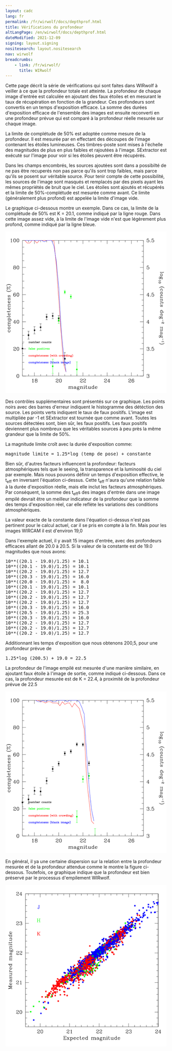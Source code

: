 ```yaml
---
layout: cadc
lang: fr
permalink: /fr/wirwolf/docs/depthprof.html
title: Vérifications du profondeur
altLangPage: /en/wirwolf/docs/depthprof.html
dateModified: 2021-12-09
signing: layout.signing
nositesearch: layout.nositesearch
nav: wirwolf
breadcrumbs:
    - link: /fr/wirwolf/
      title: WIRwolf
---
```

<p>
    Cette page d&eacute;crit la s&eacute;rie de v&eacute;rifications qui sont faites dans
    WIRwolf &agrave; veiller &agrave; ce que la profondeur totale est atteinte. La
    profondeur de chaque image d'entr&eacute;e est calcul&eacute;e en ajoutant des faux
    &eacute;toiles et en mesurant le taux de r&eacute;cup&eacute;ration en fonction de la
    grandeur. Ces profondeurs sont convertis en un temps d'exposition
    efficace. La somme des dur&eacute;es d'exposition efficace de l'ensemble
    des images est ensuite reconverti en une profondeur pr&eacute;vue qui
    est compar&eacute; &agrave; la profondeur r&eacute;elle mesur&eacute;e sur chaque image.
</p>
<p>
    La limite de compl&eacute;tude de 50% est adopt&eacute;e comme mesure de la
    profondeur. Il est mesur&eacute;e par en effectant des d&eacute;coupes de
    l'image contenant les &eacute;toiles lumineuses. Ces timbres-poste sont
    mises &agrave; l'&eacute;chelle des magnitudes de plus en plus faibles et
    rajout&eacute;es &agrave; l'image. SExtractor est ex&eacute;cut&eacute; sur l'image pour voir
    si les &eacute;toiles peuvent &ecirc;tre r&eacute;cup&eacute;r&eacute;s.
</p>
<p>
    Dans les champs encombr&eacute;s, les sources ajout&eacute;es sont dans a
    possibilt&eacute; de ne pas &ecirc;tre recuper&eacute;s non pas parce qu'ils
    sont trop faibles, mais parce qu'ils se posent sur v&eacute;ritable
    source. Pour tenir compte de cette possibilit&eacute;, les sources de
    l'image sont masqu&eacute;s et remplac&eacute;s par des pixels ayant les m&ecirc;mes
    propri&eacute;t&eacute;s de bruit que le ciel. Les &eacute;toiles sont ajout&eacute;s et
    r&eacute;cup&eacute;r&eacute;s et la limite de 50%-compl&eacute;tude est mesur&eacute;e comme
    avant. Ce limite (g&eacute;n&eacute;ralement plus profond) est appel&eacute;e la limite
    d'image vide.
</p>
<p>
    Le graphique ci-dessous montre un exemple. Dans ce cas, la limite de
    la compl&eacute;tude de 50% est K = 20.1, comme indiqu&eacute; par la ligne
    rouge. Dans cette image assez vide, &agrave; la limite de l'image vide n'est
    que l&eacute;g&egrave;rement plus profond, comme indiqu&eacute; par la ligne bleue.
</p>
<img src="/static/images/wirwolf/855295pf01.01.magstar.gif" alt="Profondeur de l'exposition 855295 "/>
<p>
    Des contr&ocirc;les suppl&eacute;mentaires sont pr&eacute;sent&eacute;s sur ce graphique. Les
    points noirs avec des barres d'erreur indiquent le histogramme des
    d&eacute;t&eacute;ction des source. Les points verts indiquent le
    taux de faux positifs. L'image est multipli&eacute;e par -1 et SExtractor
    est tourn&eacute;e que comme avant. Toutes les sources d&eacute;tect&eacute;es
    sont, bien s&ucirc;r, les faux positifs. Les faux positifs deviennent
    plus nombreux que les v&eacute;ritables sources &agrave; peu pr&egrave;s la m&ecirc;me
    grandeur que la limite de 50%.
</p>
<p>
    La magnitude limite  cro&icirc;t avec la dur&eacute;e d'exposition comme:
</p>
<pre>
magnitude limite = 1.25*log (temp de pose) + constante
</pre>
<p>
    Bien s&ucirc;r, d'autres facteurs influencent la profondeur: facteurs
    atmosph&eacute;riques tels que le seeing, la transparence et la
    luminosit&eacute; du ciel par exemple. Mais nous pouvons d&eacute;finir un temps
    d'exposition effective, le t<sub>eff</sub> en inversant l'&eacute;quation
    ci-dessus. Cette t<sub>eff</sub> n'aura qu'une relation faible &agrave;
    la dur&eacute;e d'exposition r&eacute;elle, mais elle inclut les facteurs
    atmosph&eacute;riques. Par cons&eacute;quent, la somme des t<sub>eff</sub>s des
    images d'entr&eacute;e dans une image empil&eacute; devrait &ecirc;tre un
    meilleur indicateur de la profondeur que la somme des temps
    d'exposition r&eacute;el, car elle refl&egrave;te les variations des conditions
    atmosph&eacute;riques.
</p>
<p>
    La valeur exacte de la constante dans l'&eacute;quation ci-dessus n'est
    pas pertinent pour le calcul actuel, car il se pris en compte &agrave; la
    fin. Mais pour les images WIRCAM il est d'environ 19,0
</p>
<p>
    Dans l'exemple actuel, il y avait 15 images d'entr&eacute;e, avec des
    profondeurs efficaces allant de 20.0 &agrave; 20.5. Si la valeur
    de la constante est de 19.0 magnitudes que nous avons:
</p>
<pre>
10**((20.1 - 19.0)/1.25) = 10.1
10**((20.1 - 19.0)/1.25) = 10.1
10**((20.2 - 19.0)/1.25) = 12.7
10**((20.3 - 19.0)/1.25) = 16.0
10**((20.0 - 19.0)/1.25) =  8.0 
10**((20.1 - 19.0)/1.25) = 10.1
10**((20.2 - 19.0)/1.25) = 12.7
10**((20.2 - 19.0)/1.25) = 12.7
10**((20.2 - 19.0)/1.25) = 12.7
10**((20.3 - 19.0)/1.25) = 16.0
10**((20.5 - 19.0)/1.25) = 25.3
10**((20.3 - 19.0)/1.25) = 16.0
10**((20.2 - 19.0)/1.25) = 12.7
10**((20.2 - 19.0)/1.25) = 12.7
10**((20.2 - 19.0)/1.25) = 12.7
</pre>
<p>
    Additionnant les temps d'exposition que nous obtenons 200,5, pour une profondeur pr&eacute;vue de
</p>
<pre>
1.25*log (200.5) + 19.0 = 22.5
</pre>
<p>
    La profondeur de l'image empil&eacute; est mesur&eacute;e d'une mani&egrave;re
    similaire, en ajoutant faux &eacute;toile &agrave; l'image de sortie, comme
    indiqu&eacute; ci-dessous. Dans ce cas, la profondeur mesur&eacute;e est de K =
    22.4, &agrave; proximit&eacute; de la profondeur pr&eacute;vue de 22.5
</p>
<img src="/static/images/wirwolf/GW001.000.492-15.061.K.magstar.gif" alt="Profondeur de l'image empil&eacute;e GW001.000.492-15.061.K"/>
<p>
    En g&eacute;n&eacute;ral, il ya une certaine dispersion sur la relation entre la
    profondeur mesur&eacute;e et de la profondeur attendue comme le montre la
    figure ci-dessous. Toutefois, ce graphique indique que la profondeur
    est bien pr&eacute;serv&eacute; par le processus d'empilement WIRwolf.
</p>
<img src="/static/images/wirwolf/mdepth.gif" alt="Profondeurs mesur&eacute;s vs. profondeurs attendus"/>
